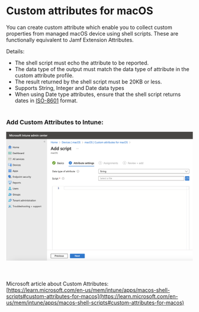 # Custom attributes for macOS

You can create custom attribute which enable you to collect custom properties from managed macOS device using shell scripts. These are functionally equivalent to Jamf Extension Attributes.
  
Details:  
* The shell script must echo the attribute to be reported.  
* The data type of the output must match the data type of attribute in the custom attribute profile.  
* The result returned by the shell script must be 20KB or less.  
* Supports String, Integer and Date data types
* When using Date type attributes, ensure that the shell script returns dates in [ISO-8601](https://en.wikipedia.org/wiki/ISO_8601) format.  
    

### Add Custom Attributes to Intune:  
![Custom Attributes](https://github.com/gilburns/IntuneMac/blob/main/Custom%20Attributes/Add%20Custom%20Attributes.png "Custom Attributes")    
    
    
    
Microsoft article about Custom Attributes:  
[https://learn.microsoft.com/en-us/mem/intune/apps/macos-shell-scripts#custom-attributes-for-macos](https://learn.microsoft.com/en-us/mem/intune/apps/macos-shell-scripts#custom-attributes-for-macos)



